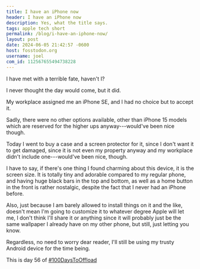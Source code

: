 ```yaml
---
title: I have an iPhone now
header: I have an iPhone now
description: Yes, what the title says.
tags: apple tech short
permalink: /blog/i-have-an-iphone-now/
layout: post
date: 2024-06-05 21:42:57 -0600
host: fosstodon.org
username: joel
com_id: 112567655494738228
---
```


I have met with a terrible fate, haven't I?

I never thought the day would come, but it did.

My workplace assigned me an iPhone SE, and I had no choice but to accept it.

Sadly, there were no other options available, other than iPhone 15 models which are reserved for the higher ups anyway---would've been nice though.

Today I went to buy a case and a screen protector for it, since I don't want it to get damaged, since it is not even my property anyway and my workplace didn't include one---would've been nice, though.

I have to say, if there's one thing I found charming about this device, it is the screen size. It is totally tiny and adorable compared to my regular phone, and having huge black bars in the top and bottom, as well as a home button in the front is rather nostalgic, despite the fact that I never had an iPhone before.

Also, just because I am barely allowed to install things on it and the like, doesn't mean I'm going to customize it to whatever degree Apple will let me, I don't think I'll share it or anything since it will probably just be the same wallpaper I already have on my other phone, but still, just letting you know.

Regardless, no need to worry dear reader, I'll still be using my trusty Android device for the time being.

This is day 56 of [#100DaysToOffload](https://100daystooffload.com)
